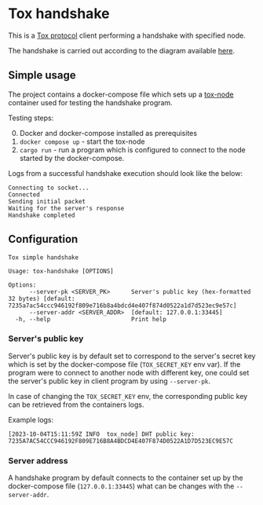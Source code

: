 # Tox handshake

This is a [Tox protocol](https://zetok.github.io/tox-spec/) client performing a handshake with specified node.

The handshake is carried out according to the diagram available [here](https://zetok.github.io/tox-spec/#handshake-diagram---client).

## Simple usage

The project contains a docker-compose file which sets up a [tox-node](https://hub.docker.com/r/toxrust/tox-node) container used for testing the handshake program.

Testing steps:

0. Docker and docker-compose installed as prerequisites
1. `docker compose up` -  start the tox-node
2. `cargo run` - run a program which is configured to connect to the node started by the docker-compose.

Logs from a successful handshake execution should look like the below:

```
Connecting to socket...
Connected
Sending initial packet
Waiting for the server's response
Handshake completed
```

## Configuration

```$ cargo run -- --help
Tox simple handshake

Usage: tox-handshake [OPTIONS]

Options:
      --server-pk <SERVER_PK>      Server's public key (hex-formatted 32 bytes) [default: 7235a7ac54ccc946192f809e716b8a4bdcd4e407f874d0522a1d7d523ec9e57c]
      --server-addr <SERVER_ADDR>  [default: 127.0.0.1:33445]
  -h, --help                       Print help
```

### Server's public key

Server's public key is by default set to correspond to the server's secret key which is set by the docker-compose file (`TOX_SECRET_KEY` env var). If the program were to connect to another node with different key, one could set the server's public key in client program by using `--server-pk`.

In case of changing the `TOX_SECRET_KEY` env, the corresponding public key can be retrieved from the containers logs.

Example logs:
```
[2023-10-04T15:11:59Z INFO  tox_node] DHT public key: 7235A7AC54CCC946192F809E716B8A4BDCD4E407F874D0522A1D7D523EC9E57C
```

### Server address

A handshake program by default connects to the container set up by the docker-compose file (`127.0.0.1:33445`) what can be changes with the `--server-addr`.